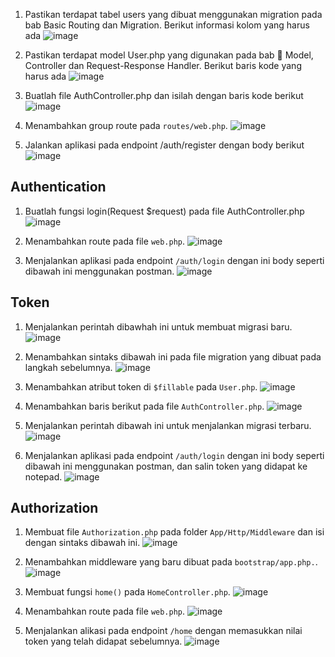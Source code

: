 1. Pastikan terdapat tabel users yang dibuat menggunakan migration pada bab Basic Routing dan Migration.
   Berikut informasi kolom yang harus ada
![image](https://github.com/FarhanHaf/PEMIN/assets/103462399/5b7a8917-ca7e-441c-94bc-adaf213cf870)

2. Pastikan terdapat model User.php yang digunakan pada bab 󾠲 Model, Controller dan Request-Response Handler.
   Berikut baris kode yang harus ada
![image](https://github.com/FarhanHaf/PEMIN/assets/103462399/450958d5-ccb9-4e56-a9b6-c476ea0f1252)

3. Buatlah file AuthController.php dan isilah dengan baris kode berikut
![image](https://github.com/FarhanHaf/PEMIN/assets/103462399/9a48e366-8f77-4ead-a9c1-fdf31b9bf93e)

4. Menambahkan group route pada `routes/web.php`.
![image](https://github.com/FarhanHaf/PEMIN/assets/103462399/9690d6c9-e78f-499a-8b06-8783e8e3875a)

5. Jalankan aplikasi pada endpoint /auth/register dengan body berikut
![image](https://github.com/FarhanHaf/PEMIN/assets/103462399/bd861ef2-150e-45ef-b509-f7820dee3a99)

## Authentication
1. Buatlah fungsi login(Request $request) pada file AuthController.php
![image](https://github.com/FarhanHaf/PEMIN/assets/103462399/fe31ae16-1948-4120-a069-073cb681b2a9)

2. Menambahkan route pada file `web.php`.
![image](https://github.com/FarhanHaf/PEMIN/assets/103462399/1ec996dd-04b2-4711-b1e5-3ad2d4a298e0)

3. Menjalankan aplikasi pada endpoint `/auth/login` dengan ini body seperti dibawah ini menggunakan postman.
![image](https://github.com/FarhanHaf/PEMIN/assets/103462399/ab202dfa-f404-4acd-beb1-31abc1e2eb84)

## Token
1. Menjalankan perintah dibawhah ini untuk membuat migrasi baru.
![image](https://github.com/FarhanHaf/PEMIN/assets/103462399/0bb02487-cb7e-459a-b3f5-a4e997ef3560)

2. Menambahkan sintaks dibawah ini pada file migration yang dibuat pada langkah sebelumnya.
![image](https://github.com/FarhanHaf/PEMIN/assets/103462399/a31dbe9c-d951-4d3b-919e-91329326b4fb)

3. Menambahkan atribut token di `$fillable` pada `User.php`.
![image](https://github.com/FarhanHaf/PEMIN/assets/103462399/5d1eed50-51d8-4a9e-9d3f-62b160692764)

4. Menambahkan baris berikut pada file `AuthController.php`.
![image](https://github.com/FarhanHaf/PEMIN/assets/103462399/a68f25a5-2bac-4a18-89b5-5cda368e8d4c)

5. Menjalankan perintah dibawah ini untuk menjalankan migrasi terbaru.
![image](https://github.com/FarhanHaf/PEMIN/assets/103462399/04d49ec2-5482-4deb-b515-1a2f0084d441)

6. Menjalankan aplikasi pada endpoint `/auth/login` dengan ini body seperti dibawah ini menggunakan postman, dan salin token yang didapat ke notepad.
![image](https://github.com/FarhanHaf/PEMIN/assets/103462399/a2b8cdea-f69f-4ca5-bc36-79f635edf2ca)

## Authorization
1. Membuat file `Authorization.php` pada folder `App/Http/Middleware` dan isi dengan sintaks dibawah ini.
![image](https://github.com/FarhanHaf/PEMIN/assets/103462399/7ce84706-5f9a-44ef-aa69-0e444d5bd2bc)

2. Menambahkan middleware yang baru dibuat pada `bootstrap/app.php.`.
![image](https://github.com/FarhanHaf/PEMIN/assets/103462399/4d8b4283-d011-4d75-b978-c073a41f4ea9)

3. Membuat fungsi `home()` pada `HomeController.php`.
![image](https://github.com/FarhanHaf/PEMIN/assets/103462399/3d2543d3-507f-40f8-8382-ae94dea3b148)

4. Menambahkan route pada file `web.php`.
![image](https://github.com/FarhanHaf/PEMIN/assets/103462399/68d76c03-83c1-492b-a712-3439dc721c36)

5. Menjalankan alikasi pada endpoint `/home` dengan memasukkan nilai token yang telah didapat sebelumnya.
![image](https://github.com/FarhanHaf/PEMIN/assets/103462399/3545a912-5cbd-4591-b8ea-32b35ed826f1)
